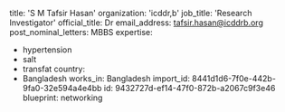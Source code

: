 title: 'S M Tafsir Hasan'
organization: 'icddr,b'
job_title: 'Research Investigator'
official_title: Dr
email_address: tafsir.hasan@icddrb.org
post_nominal_letters: MBBS
expertise:
  - hypertension
  - salt
  - transfat
country:
  - Bangladesh
works_in: Bangladesh
import_id: 8441d1d6-7f0e-442b-9fa0-32e594a4e4bb
id: 9432727d-ef14-47f0-872b-a2067c9f3e46
blueprint: networking
